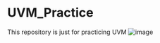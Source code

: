 # UVM_Practice
This repository is just for practicing UVM
![image](https://github.com/user-attachments/assets/85f324b5-2ef9-499d-b587-4a68ac26c27e)

